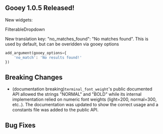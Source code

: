## Gooey 1.0.5 Released! 

New widgets: 

FilterableDropdown 

New translation key: "no_matches_found": "No matches found". This is used by default, but can be overidden via gooey options

```python
add_argument(gooey_options={
    'no_match': 'No results found!'
})
```



## Breaking Changes 

* (documentation breaking)`terminal_font_weight`'s public documented API allowed the strings "NORMAL" and "BOLD" while its internal implementation relied on numeric font weights (light=200, normal=300, etc..). The documentation was updated to show the correct usage and a constants file was added to the public API.   

## Bug Fixes 




